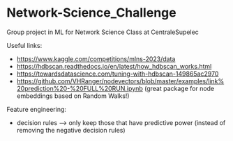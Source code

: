# Network-Science_Challenge
Group project in ML for Network Science Class at CentraleSupelec 

Useful links:

- https://www.kaggle.com/competitions/mlns-2023/data
- https://hdbscan.readthedocs.io/en/latest/how_hdbscan_works.html
- https://towardsdatascience.com/tuning-with-hdbscan-149865ac2970
- https://github.com/VHRanger/nodevectors/blob/master/examples/link%20prediction%20-%20FULL%20RUN.ipynb (great package for node embeddings based on Random Walks!)


Feature engineering:
- decision rules --> only keep those that have predictive power (instead of removing the negative decision rules)
